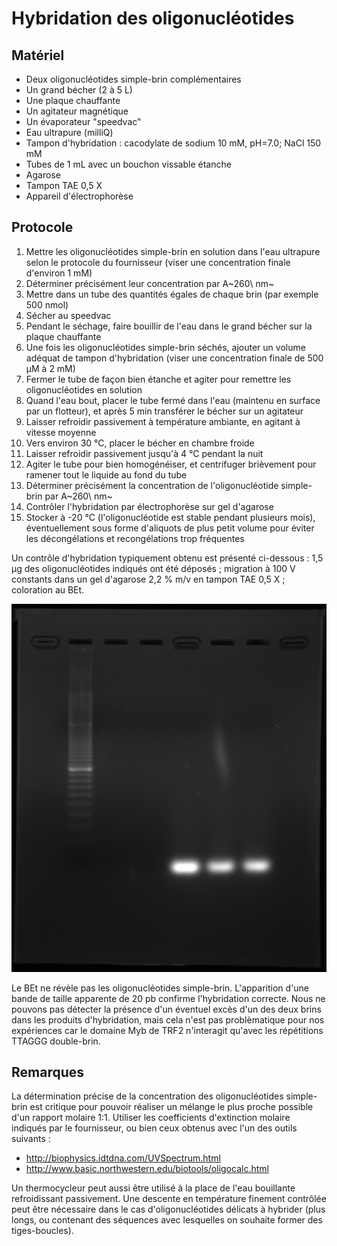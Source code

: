 # Hybridation des oligonucléotides 

## Matériel

- Deux oligonucléotides simple-brin complémentaires
- Un grand bécher (2 à 5 L)
- Une plaque chauffante
- Un agitateur magnétique
- Un évaporateur "speedvac"
- Eau ultrapure (milliQ)
- Tampon d'hybridation : cacodylate de sodium 10 mM, pH=7.0; NaCl 150 mM
- Tubes de 1 mL avec un bouchon vissable étanche
- Agarose
- Tampon TAE 0,5 X
- Appareil d'électrophorèse


## Protocole

1. Mettre les oligonucléotides simple-brin en solution dans l'eau ultrapure
   selon le protocole du fournisseur (viser une concentration finale d'environ
   1 mM)
2. Déterminer précisément leur concentration par A~260\ nm~
3. Mettre dans un tube des quantités égales de chaque brin (par exemple 500
   nmol)
4. Sécher au speedvac
5. Pendant le séchage, faire bouillir de l'eau dans le grand bécher sur la
   plaque chauffante
6. Une fois les oligonucléotides simple-brin séchés, ajouter un volume adéquat
   de tampon d'hybridation (viser une concentration finale de 500 μM à 2 mM)
7. Fermer le tube de façon bien étanche et agiter pour remettre les
   oligonucléotides en solution
8. Quand l'eau bout, placer le tube fermé dans l'eau (maintenu en surface par un
   flotteur), et après 5 min transférer le bécher sur un agitateur
9. Laisser refroidir passivement à température ambiante, en agitant à vitesse
   moyenne
10. Vers environ 30 °C, placer le bécher en chambre froide
11. Laisser refroidir passivement jusqu'à 4 °C pendant la nuit
12. Agiter le tube pour bien homogénéiser, et centrifuger brièvement pour
    ramener tout le liquide au fond du tube
13. Déterminer précisément la concentration de l'oligonucléotide simple-brin par
    A~260\ nm~
14. Contrôler l'hybridation par électrophorèse sur gel d'agarose
15. Stocker à -20 °C (l'oligonucléotide est stable pendant plusieurs mois),
    éventuellement sous forme d'aliquots de plus petit volume pour éviter les
    décongélations et recongélations trop fréquentes

Un contrôle d'hybridation typiquement obtenu est présenté ci-dessous : 1,5 μg
des oligonucléotides indiqués ont été déposés ; migration à 100 V constants dans
un gel d'agarose 2,2 % m/v en tampon TAE 0,5 X ; coloration au BEt.

![Figure : **Contrôle de l'hybridation des oligonucléotides T2-S5 et T2-S7.** De gauche à droite : marqueur de taille (PCR Low Ladder), simple-brin T2-S5, simple-brin T2-S7, double-brin T2-S5S7 en trois réplicats.](mat-meth/figures/hybridation.png)

Le BEt ne révèle pas les oligonucléotides simple-brin. L'apparition d'une bande
de taille apparente de 20 pb confirme l'hybridation correcte. Nous ne pouvons
pas détecter la présence d'un éventuel excès d'un des deux brins dans les
produits d'hybridation, mais cela n'est pas problèmatique pour nos expériences
car le domaine Myb de TRF2 n'interagit qu'avec les répétitions TTAGGG
double-brin.


## Remarques

La détermination précise de la concentration des oligonucléotides simple-brin
est critique pour pouvoir réaliser un mélange le plus proche possible d'un
rapport molaire 1:1. Utiliser les coefficients d'extinction molaire indiqués par
le fournisseur, ou bien ceux obtenus avec l'un des outils suivants :

- <http://biophysics.idtdna.com/UVSpectrum.html>
- <http://www.basic.northwestern.edu/biotools/oligocalc.html>

Un thermocycleur peut aussi être utilisé à la place de l'eau bouillante
refroidissant passivement. Une descente en température finement contrôlée peut
être nécessaire dans le cas d'oligonucléotides délicats à hybrider (plus longs,
ou contenant des séquences avec lesquelles on souhaite former des
tiges-boucles).


